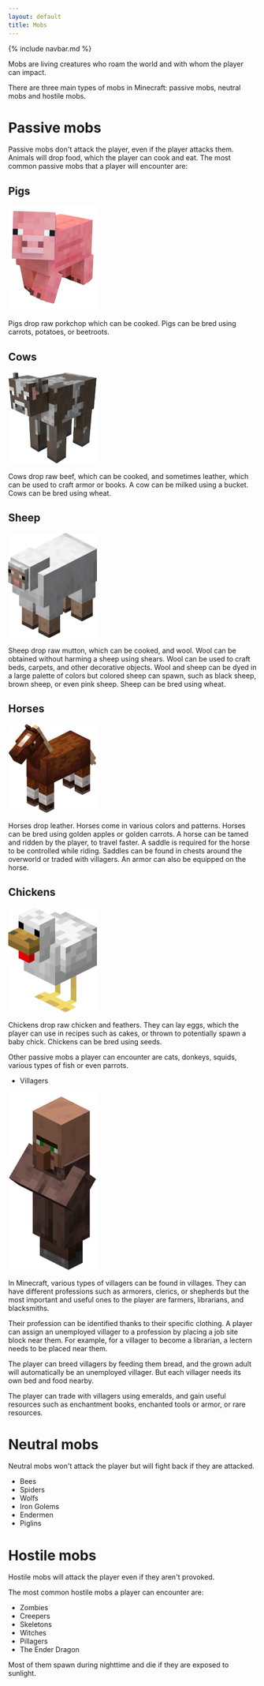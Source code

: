 ```yaml
---
layout: default
title: Mobs
---
```

{% include navbar.md %}

Mobs are living creatures who roam the world and with whom the player can impact.

There are three main types of mobs in Minecraft: passive mobs, neutral mobs and hostile mobs.

# Passive mobs
Passive mobs don't attack the player, even if the player attacks them.
Animals will drop food, which the player can cook and eat.
The most common passive mobs that a player will encounter are:

## Pigs
<p align="left">
  <img src="./img/pig.png" width="180" height="213">
</p>

Pigs drop raw porkchop which can be cooked. Pigs can be bred using carrots, potatoes, or beetroots.

## Cows
<p align="left">
  <img src="./img/cow.png" width="180" height="187">
</p>

Cows drop raw beef, which can be cooked, and sometimes leather, which can be used to craft armor or books. A cow can be milked using a bucket. Cows can be bred using wheat. 

## Sheep
<p align="left">
  <img src="./img/sheep.png" width="180" height="213">
</p>

Sheep drop raw mutton, which can be cooked, and wool. Wool can be obtained without harming a sheep using shears. Wool can be used to craft beds, carpets, and other decorative objects. Wool and sheep can be dyed in a large palette of colors but colored sheep can spawn, such as black sheep, brown sheep, or even pink sheep. Sheep can be bred using wheat.

## Horses
<p align="left">
  <img src="./img/horse.png" width="180" height="181">
</p>

Horses drop leather. Horses come in various colors and patterns. Horses can be bred using golden apples or golden carrots.
A horse can be tamed and ridden by the player, to travel faster. A saddle is required for the horse to be controlled while riding. Saddles can be found in chests around the overworld or traded with villagers. An armor can also be equipped on the horse.

## Chickens
<p align="left">
  <img src="./img/chicken.png" width="180" height="213">
</p>

Chickens drop raw chicken and feathers. They can lay eggs, which the player can use in recipes such as cakes, or thrown to potentially spawn a baby chick. Chickens can be bred using seeds.

Other passive mobs a player can encounter are cats, donkeys, squids, various types of fish or even parrots.

- Villagers
<p align="left">
  <img src="./img/villager.png" width="180" height="362">
</p>

In Minecraft, various types of villagers can be found in villages. They can have different professions such as armorers, clerics, or shepherds but the most important and useful ones to the player are farmers, librarians, and blacksmiths. 

Their profession can be identified thanks to their specific clothing. A player can assign an unemployed villager to a profession by placing a job site block near them. For example, for a villager to become a librarian, a lectern needs to be placed near them.

The player can breed villagers by feeding them bread, and the grown adult will automatically be an unemployed villager. But each villager needs its own bed and food nearby.

The player can trade with villagers using emeralds, and gain useful resources such as enchantment books, enchanted tools or armor, or rare resources.

# Neutral mobs
Neutral mobs won't attack the player but will fight back if they are attacked.

- Bees
- Spiders
- Wolfs
- Iron Golems
- Endermen
- Piglins

# Hostile mobs
Hostile mobs will attack the player even if they aren't provoked.

The most common hostile mobs a player can encounter are:

- Zombies
- Creepers
- Skeletons
- Witches
- Pillagers
- The Ender Dragon

Most of them spawn during nighttime and die if they are exposed to sunlight.
